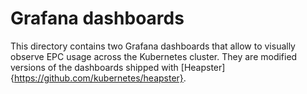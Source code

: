 # Grafana dashboards

This directory contains two Grafana dashboards that allow to visually observe EPC usage across the Kubernetes cluster.
They are modified versions of the dashboards shipped with [Heapster]{https://github.com/kubernetes/heapster}.

